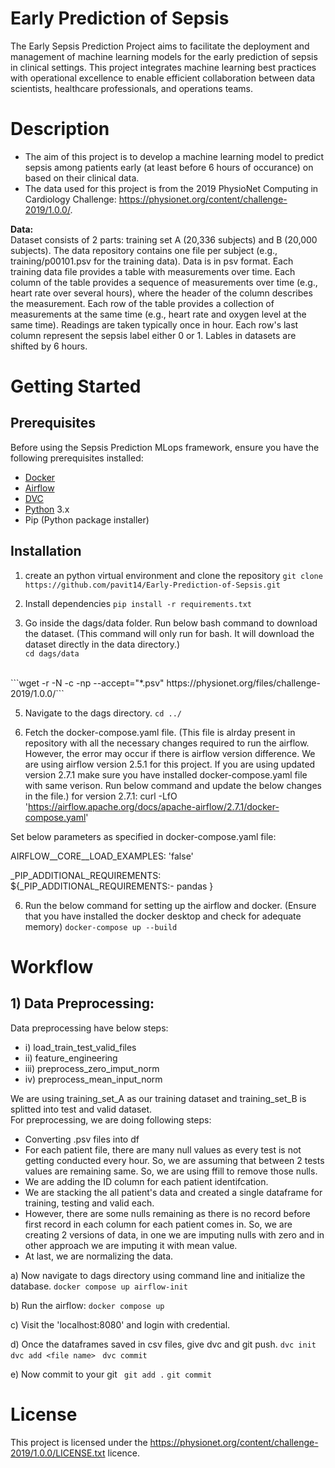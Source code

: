 # Early Prediction of Sepsis

The Early Sepsis Prediction Project aims to facilitate the deployment and management of machine learning models for the early prediction of sepsis in clinical settings. This project integrates machine learning best practices with operational excellence to enable efficient collaboration between data scientists, healthcare professionals, and operations teams.


# Description

- The aim of this project is to develop a machine learning model to predict sepsis among patients early (at least before 6 hours of occurance) on based on their clinical data.
- The data used for this project is from the 2019 PhysioNet Computing in Cardiology Challenge: https://physionet.org/content/challenge-2019/1.0.0/. 

<b>Data:</b><br>
Dataset consists of 2 parts: training set A (20,336 subjects) and B (20,000 subjects). The data repository contains one file per subject (e.g., training/p00101.psv for the training data). Data is in psv format. Each training data file provides a table with measurements over time. Each column of the table provides a sequence of measurements over time (e.g., heart rate over several hours), where the header of the column describes the measurement. Each row of the table provides a collection of measurements at the same time (e.g., heart rate and oxygen level at the same time). Readings are taken typically once in hour. Each row's last column represent the sepsis label either 0 or 1. Lables in datasets are shifted by 6 hours. 


# Getting Started
## Prerequisites
Before using the Sepsis Prediction MLops framework, ensure you have the following prerequisites installed:
- [Docker](https://www.docker.com/get-started/)
- [Airflow](https://airflow.apache.org/docs/apache-airflow/stable/start.html)
- [DVC](https://airflow.apache.org/docs/apache-airflow/stable/start.html)
- [Python](https://www.python.org/downloads/) 3.x
- Pip (Python package installer)

## Installation 

1) create an python virtual environment and clone the repository
```git clone https://github.com/pavit14/Early-Prediction-of-Sepsis.git```

2) Install dependencies 
```pip install -r requirements.txt```

3) Go inside the dags/data folder. Run below bash command to download the dataset. (This command will only run for bash. It will download the dataset directly in the data directory.) <br>
```cd dags/data```
<br>
```wget -r -N -c -np --accept="*.psv" https://physionet.org/files/challenge-2019/1.0.0/```

5) Navigate to the dags directory.
```cd ../```

5) Fetch the docker-compose.yaml file. (This file is alrday present in repository with all the necessary changes required to run the airflow. However, the error may occur if there is airflow version difference. We are using airflow version 2.5.1 for this project. If you are using updated version 2.7.1 make sure you have installed docker-compose.yaml file with same verison. Run below command and update the below changes in the file.)
for version 2.7.1: 
curl -LfO 'https://airflow.apache.org/docs/apache-airflow/2.7.1/docker-compose.yaml' 

Set below parameters as specified in docker-compose.yaml file:

AIRFLOW__CORE__LOAD_EXAMPLES: 'false'

_PIP_ADDITIONAL_REQUIREMENTS: ${_PIP_ADDITIONAL_REQUIREMENTS:- pandas }

6) Run the below command for setting up the airflow and docker. 
(Ensure that you have installed the docker desktop and check for adequate memory)
 ```docker-compose up --build```


# Workflow
## 1) Data Preprocessing:
Data preprocessing have below steps:
- i) load_train_test_valid_files
- ii) feature_engineering
- iii) preprocess_zero_imput_norm
- iv) preprocess_mean_input_norm

We are using training_set_A as our training dataset and training_set_B is splitted into test and valid dataset. <br>
For preprocessing, we are doing following steps: <br>
- Converting .psv files into df
- For each patient file, there are many null values as every test is not getting conducted every hour. So, we are assuming that between 2 tests values are remaining same. So, we are using ffill to remove those nulls. 
- We are adding the ID column for each patient identifcation. 
- We are stacking the all patient's data and created a single dataframe for training, testing and valid each.
- However, there are some nulls remaining as there is no record before first record in each column for each patient comes in. So, we are creating 2 versions of data, in one we are imputing nulls with zero and in other approach we are imputing it with mean value. 
- At last, we are normalizing the data. 

a) Now navigate to dags directory using command line and initialize the database.
```docker compose up airflow-init```

b) Run the airflow:
```docker compose up```

c) Visit the 'localhost:8080' and login with credential.

d) Once the dataframes saved in csv files, give dvc and git push.
``` dvc init ```
``` dvc add <file name> ```
``` dvc commit```

e) Now commit to your git
``` git add .```
``` git commit ```

# License
This project is licensed under the https://physionet.org/content/challenge-2019/1.0.0/LICENSE.txt licence. 



















